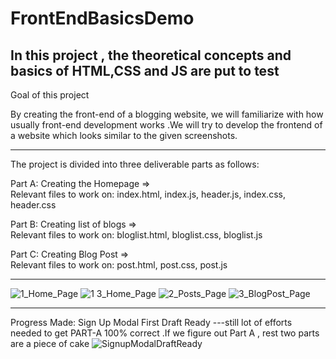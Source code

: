 # FrontEndBasicsDemo
In this project , the theoretical concepts and basics of HTML,CSS and JS are put to test 
--------------
Goal of this project

By creating the front-end of a blogging website, we  will familiarize  with how usually front-end development works .We will try to develop the frontend of a website which looks similar to the  given screenshots.

-----------------------------

The project is divided into three deliverable parts as follows:

Part A: Creating the Homepage	=>			
Relevant files to work on: index.html, index.js, header.js, index.css, header.css

Part B: Creating list of blogs	=>		
Relevant files to work on: bloglist.html, bloglist.css, bloglist.js

Part C: Creating Blog Post	=>	
Relevant files to work on: post.html, post.css, post.js

--------------------------------------------------------------
![1_Home_Page](https://user-images.githubusercontent.com/47784012/54476923-cefba200-4828-11e9-98fe-bdf9d115a325.png)
![1 3_Home_Page](https://user-images.githubusercontent.com/47784012/54476956-1e41d280-4829-11e9-9354-e573fbc39acc.png)
![2_Posts_Page](https://user-images.githubusercontent.com/47784012/54476927-dd49be00-4828-11e9-9c2d-1c76e1b564da.png)
![3_BlogPost_Page](https://user-images.githubusercontent.com/47784012/54476929-e3d83580-4828-11e9-836a-2845a5ace5d7.png)

--------------------------
Progress Made:
Sign Up Modal First Draft Ready ---still lot of efforts needed to get PART-A 100% correct .If we figure out Part A , rest two parts are a piece of cake
![SignupModalDraftReady](https://user-images.githubusercontent.com/47784012/54645529-5283f000-4ac2-11e9-9ab9-60c567e4d0db.JPG)
